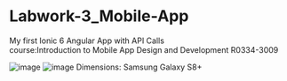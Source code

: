 # Labwork-3_Mobile-App
My first Ionic 6 Angular App with API Calls </br>
course:Introduction to Mobile App Design and Development R0334-3009


![image](https://user-images.githubusercontent.com/98818779/222460338-839200ed-9d9b-4c90-8839-fe8af36e3c74.png) ![image](https://user-images.githubusercontent.com/98818779/222461034-52494cc2-e0ff-43ad-a36f-814417bdc855.png)
Dimensions: Samsung Galaxy S8+
